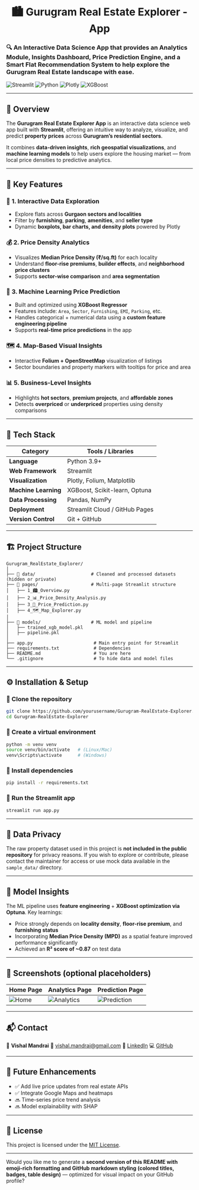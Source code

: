 # <CENTER>**🏙️ Gurugram Real Estate Explorer - App**</CENTER>

### 🔍 **An Interactive Data Science App that provides an Analytics Module, Insights Dashboard, Price Prediction Engine, and a Smart Flat Recommendation System to help explore the Gurugram Real Estate landscape with ease.**

![Streamlit](https://img.shields.io/badge/Streamlit-App-red?logo=streamlit)
![Python](https://img.shields.io/badge/Python-3.9+-blue?logo=python)
![Plotly](https://img.shields.io/badge/Plotly-Interactive%20Charts-lightblue?logo=plotly)
![XGBoost](https://img.shields.io/badge/XGBoost-Model-green?logo=xgboost)

---

## 📘 Overview

The **Gurugram Real Estate Explorer App** is an interactive data science web app built with **Streamlit**, offering an intuitive way to analyze, visualize, and predict **property prices** across **Gurugram’s residential sectors**.

It combines **data-driven insights**, **rich geospatial visualizations**, and **machine learning models** to help users explore the housing market — from local price densities to predictive analytics.

---

## 🚀 Key Features

### 🧭 **1. Interactive Data Exploration**

* Explore flats across **Gurgaon sectors and localities**
* Filter by **furnishing**, **parking**, **amenities**, and **seller type**
* Dynamic **boxplots, bar charts, and density plots** powered by Plotly

### 💰 **2. Price Density Analytics**

* Visualizes **Median Price Density (₹/sq.ft)** for each locality
* Understand **floor-rise premiums**, **builder effects**, and **neighborhood price clusters**
* Supports **sector-wise comparison** and **area segmentation**

### 🧠 **3. Machine Learning Price Prediction**

* Built and optimized using **XGBoost Regressor**
* Features include: `Area`, `Sector`, `Furnishing`, `EMI`, `Parking`, etc.
* Handles categorical + numerical data using a **custom feature engineering pipeline**
* Supports **real-time price predictions** in the app

### 🗺️ **4. Map-Based Visual Insights**

* Interactive **Folium + OpenStreetMap** visualization of listings
* Sector boundaries and property markers with tooltips for price and area

### 📊 **5. Business-Level Insights**

* Highlights **hot sectors**, **premium projects**, and **affordable zones**
* Detects **overpriced** or **underpriced** properties using density comparisons

---

## 🧩 Tech Stack

| Category             | Tools / Libraries              |
| -------------------- | ------------------------------ |
| **Language**         | Python 3.9+                    |
| **Web Framework**    | Streamlit                      |
| **Visualization**    | Plotly, Folium, Matplotlib     |
| **Machine Learning** | XGBoost, Scikit-learn, Optuna  |
| **Data Processing**  | Pandas, NumPy                  |
| **Deployment**       | Streamlit Cloud / GitHub Pages |
| **Version Control**  | Git + GitHub                   |

---

## 🏗️ Project Structure

```
Gurugram_RealEstate_Explorer/
│
├── 📁 data/                     # Cleaned and processed datasets (hidden or private)
├── 📁 pages/                    # Multi-page Streamlit structure
│   ├── 1_🏙️_Overview.py
│   ├── 2_📊_Price_Density_Analysis.py
│   ├── 3_🧠_Price_Prediction.py
│   ├── 4_🗺️_Map_Explorer.py
│
├── 📁 models/                   # ML model and pipeline
│   ├── trained_xgb_model.pkl
│   ├── pipeline.pkl
│
├── app.py                       # Main entry point for Streamlit
├── requirements.txt             # Dependencies
├── README.md                    # You are here
└── .gitignore                   # To hide data and model files
```

---

## ⚙️ Installation & Setup

### 🔸 Clone the repository

```bash
git clone https://github.com/yourusername/Gurugram-RealEstate-Explorer.git
cd Gurugram-RealEstate-Explorer
```

### 🔸 Create a virtual environment

```bash
python -m venv venv
source venv/bin/activate   # (Linux/Mac)
venv\Scripts\activate      # (Windows)
```

### 🔸 Install dependencies

```bash
pip install -r requirements.txt
```

### 🔸 Run the Streamlit app

```bash
streamlit run app.py
```

---

## 🔐 Data Privacy

The raw property dataset used in this project is **not included in the public repository** for privacy reasons.
If you wish to explore or contribute, please contact the maintainer for access or use mock data available in the `sample_data/` directory.

---

## 🧠 Model Insights

The ML pipeline uses **feature engineering** + **XGBoost optimization via Optuna**.
Key learnings:

* Price strongly depends on **locality density**, **floor-rise premium**, and **furnishing status**
* Incorporating **Median Price Density (MPD)** as a spatial feature improved performance significantly
* Achieved an **R² score of ~0.87** on test data

---

## 📸 Screenshots (optional placeholders)

| Home Page                | Analytics Page                     | Prediction Page                      |
| ------------------------ | ---------------------------------- | ------------------------------------ |
| ![Home](assets/home.png) | ![Analytics](assets/analytics.png) | ![Prediction](assets/prediction.png) |

---

## 📬 Contact

👤 **Vishal Mandrai**
📧 [vishal.mandrai@gmail.com](mailto:vishal.mandrai@gmail.com)
🔗 [LinkedIn](https://linkedin.com/in/vishalmandrai)
💻 [GitHub](https://github.com/vishalmandrai)

---

## 🏁 Future Enhancements

* ✅ Add live price updates from real estate APIs
* ✅ Integrate Google Maps and heatmaps
* 🔜 Time-series price trend analysis
* 🔜 Model explainability with SHAP

---

## 📝 License

This project is licensed under the [MIT License](LICENSE).

---

Would you like me to generate a **second version of this README with emoji-rich formatting and GitHub markdown styling (colored titles, badges, table design)** — optimized for visual impact on your GitHub profile?




